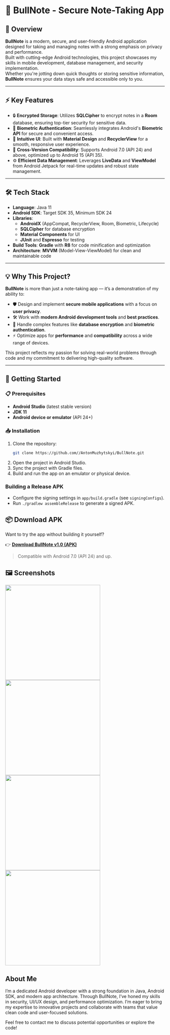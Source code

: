 # 🔐 BullNote - Secure Note-Taking App

## 📜 Overview
**BullNote** is a modern, secure, and user-friendly Android application designed for taking and managing notes with a strong emphasis on privacy and performance.  
Built with cutting-edge Android technologies, this project showcases my skills in mobile development, database management, and security implementation.  
Whether you're jotting down quick thoughts or storing sensitive information, **BullNote** ensures your data stays safe and accessible only to you.

---

## ⚡ Key Features
- 🔒 **Encrypted Storage**: Utilizes **SQLCipher** to encrypt notes in a **Room** database, ensuring top-tier security for sensitive data.
- 👤 **Biometric Authentication**: Seamlessly integrates Android's **Biometric API** for secure and convenient access.
- 🎨 **Intuitive UI**: Built with **Material Design** and **RecyclerView** for a smooth, responsive user experience.
- 📱 **Cross-Version Compatibility**: Supports Android 7.0 (API 24) and above, optimized up to Android 15 (API 35).
- ⚙️ **Efficient Data Management**: Leverages **LiveData** and **ViewModel** from Android Jetpack for real-time updates and robust state management.

---

## 🛠️ Tech Stack
- **Language**: Java 11  
- **Android SDK**: Target SDK 35, Minimum SDK 24  
- **Libraries**:  
  - **AndroidX** (AppCompat, RecyclerView, Room, Biometric, Lifecycle)  
  - **SQLCipher** for database encryption  
  - **Material Components** for UI  
  - **JUnit** and **Espresso** for testing  
- **Build Tools**: **Gradle** with **R8** for code minification and optimization  
- **Architecture**: **MVVM** (Model-View-ViewModel) for clean and maintainable code  

---

## 💡 Why This Project?
**BullNote** is more than just a note-taking app — it’s a demonstration of my ability to:  
- 🛡️ Design and implement **secure mobile applications** with a focus on **user privacy**.  
- 🛠️ Work with **modern Android development tools** and **best practices**.  
- 🔑 Handle complex features like **database encryption** and **biometric authentication**.  
- ⚡ Optimize apps for **performance** and **compatibility** across a wide range of devices.  

This project reflects my passion for solving real-world problems through code and my commitment to delivering high-quality software.

---

## 🚀 Getting Started

### 📋 Prerequisites
- **Android Studio** (latest stable version)  
- **JDK 11**  
- **Android device or emulator** (API 24+)

### 📥 Installation
1. Clone the repository:  
   ```bash
   git clone https://github.com//AntonMuzhytskyi/BullNote.git
   
2. Open the project in Android Studio.  
3. Sync the project with Gradle files. 
5. Build and run the app on an emulator or physical device.  

### Building a Release APK
- Configure the signing settings in `app/build.gradle` (see `signingConfigs`).  
- Run `./gradlew assembleRelease` to generate a signed APK.


## 📦 Download APK

Want to try the app without building it yourself?

👉 [**Download BullNote v1.0 (APK)**](https://github.com/AntonMuzhytskyi/BullNote/releases/download/v1.0/BullNote.apk)

> Compatible with Android 7.0 (API 24) and up.

 ## 🖼️ Screenshots

<img src="screenshot1.png" width="300" style="margin-right: 10px;" /> 
<img src="screenshot2.png" width="300" style="margin-right: 10px;" />  
<img src="screenshot3.png" width="300" style="margin-right: 10px;" /> 
<img src="screenshot4.png" width="300" />


## About Me
I’m a dedicated Android developer with a strong foundation in Java, Android SDK, and modern app architecture. 
Through BullNote, I’ve honed my skills in security, UI/UX design, and performance optimization. 
I’m eager to bring my expertise to innovative projects and collaborate with teams that value clean code and user-focused solutions.  

Feel free to contact me to discuss potential opportunities or explore the code!

